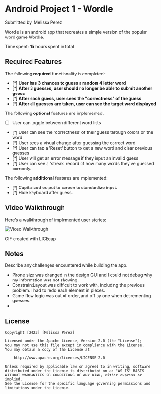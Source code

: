 # Android Project 1 - Wordle

Submitted by: Melissa Perez

Wordle is an android app that recreates a simple version of the popular word game [Wordle](https://www.nytimes.com/games/wordle/index.html).

Time spent: **15** hours spent in total

## Required Features

The following **required** functionality is completed:

- [*] **User has 3 chances to guess a random 4 letter word**
- [*] **After 3 guesses, user should no longer be able to submit another guess**
- [*] **After each guess, user sees the "correctness" of the guess**
- [*] **After all guesses are taken, user can see the target word displayed**

The following **optional** features are implemented:

- [ ] User can toggle between different word lists
- [*] User can see the 'correctness' of their guess through colors on the word
- [*] User sees a visual change after guessing the correct word
- [*] User can tap a 'Reset' button to get a new word and clear previous guesses
- [*] User will get an error message if they input an invalid guess
- [*] User can see a 'streak' record of how many words they've guessed correctly.

The following **additional** features are implemented:

 - [*] Capitalized output to screen to standardize input.
 - [*] Hide keyboard after guess.

## Video Walkthrough

Here's a walkthrough of implemented user stories:

<img src='http://i.imgur.com/link/to/your/gif/file.gif' title='Video Walkthrough' width='' alt='Video Walkthrough' />

GIF created with LICEcap

## Notes

Describe any challenges encountered while building the app.

- Phone size was changed in the design GUI and I could not debug why my information was not showing.
- ConstraintLayout was difficult to work with, including the previous problem. I had to redo each element in pieces.
- Game flow logic was out of order, and off by one when decrementing guesses.
- 
## License

    Copyright [2023] [Melissa Perez]

    Licensed under the Apache License, Version 2.0 (the "License");
    you may not use this file except in compliance with the License.
    You may obtain a copy of the License at

        http://www.apache.org/licenses/LICENSE-2.0

    Unless required by applicable law or agreed to in writing, software
    distributed under the License is distributed on an "AS IS" BASIS,
    WITHOUT WARRANTIES OR CONDITIONS OF ANY KIND, either express or implied.
    See the License for the specific language governing permissions and
    limitations under the License.